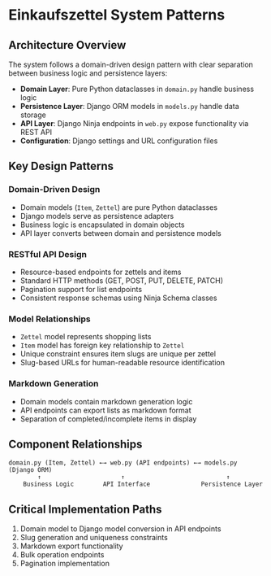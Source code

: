 # Einkaufszettel System Patterns

## Architecture Overview
The system follows a domain-driven design pattern with clear separation between business logic and persistence layers:

- **Domain Layer**: Pure Python dataclasses in `domain.py` handle business logic
- **Persistence Layer**: Django ORM models in `models.py` handle data storage
- **API Layer**: Django Ninja endpoints in `web.py` expose functionality via REST API
- **Configuration**: Django settings and URL configuration files

## Key Design Patterns

### Domain-Driven Design
- Domain models (`Item`, `Zettel`) are pure Python dataclasses
- Django models serve as persistence adapters
- Business logic is encapsulated in domain objects
- API layer converts between domain and persistence models

### RESTful API Design
- Resource-based endpoints for zettels and items
- Standard HTTP methods (GET, POST, PUT, DELETE, PATCH)
- Pagination support for list endpoints
- Consistent response schemas using Ninja Schema classes

### Model Relationships
- `Zettel` model represents shopping lists
- `Item` model has foreign key relationship to `Zettel`
- Unique constraint ensures item slugs are unique per zettel
- Slug-based URLs for human-readable resource identification

### Markdown Generation
- Domain models contain markdown generation logic
- API endpoints can export lists as markdown format
- Separation of completed/incomplete items in display

## Component Relationships
```
domain.py (Item, Zettel) ←→ web.py (API endpoints) ←→ models.py (Django ORM)
        ↑                      ↑                            ↑
    Business Logic        API Interface              Persistence Layer
```

## Critical Implementation Paths
1. Domain model to Django model conversion in API endpoints
2. Slug generation and uniqueness constraints
3. Markdown export functionality
4. Bulk operation endpoints
5. Pagination implementation
